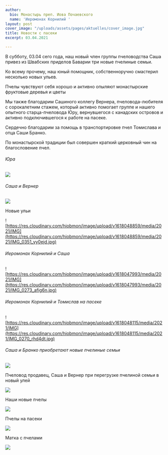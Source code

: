 ```yaml
---
author:
  bio: Монастырь преп. Иова Почаевского
  name: 'Иеромонах Корнилий '
layout: post
cover_image: "/uploads/assets/pages/aktuelles/cover_image.jpg"
title: Новости с пасеки
excerpt: 03.04.2021

---
```

В субботу, 03.04 сего года, наш новый член группы пчеловодства Саша привез из Швабских приделов Баварии три новые пчелиные семьи.

Ко всему прочему, наш юный помощник, собственноручно смастерил несколько новых ульев.

Пчелы чувствуют себя хорошо и активно опыляют монастырские фруктовые деревья и цветы

Мы также благодарим Сашиного коллегу Вернера, пчеловода-любителя с сорокалетним стажем, который активно помогает группе и нашего опытного старца-пчеловода Юру, вернувшегося с канадских островов и активно подключившегося к работе на пасеке.

Сердечно благодарим за помощь в транспортировке пчел Томислава и отца Саши Бранко.

По монастырской традиции был совершен краткий церковный чин на благословение пчел.

###### Юра

![](https://res.cloudinary.com/hiobmon/image/upload/v1618047070/media/2021/photo_2021-04-10_11-30-25_zqi8ns.jpg)

###### Саша и Вернер

![](https://res.cloudinary.com/hiobmon/image/upload/v1618047091/media/2021/photo_2021-04-10_11-30-23_nnszyd.jpg)

Новые ульи

![https://res.cloudinary.com/hiobmon/image/upload/v1618048859/media/2021/IMG](https://res.cloudinary.com/hiobmon/image/upload/v1618048859/media/2021/IMG_0351_yy0ejd.jpg)

###### Иеромонах Корнилий и Саша

![https://res.cloudinary.com/hiobmon/image/upload/v1618047993/media/2021/IMG](https://res.cloudinary.com/hiobmon/image/upload/v1618047993/media/2021/IMG_0273_afig6n.jpg)

###### Иеромонах Корнилий и Томислав на пасеке

![https://res.cloudinary.com/hiobmon/image/upload/v1618048115/media/2021/IMG](https://res.cloudinary.com/hiobmon/image/upload/v1618048115/media/2021/IMG_0270_rhd4dt.jpg)

###### Саша и Бранко приобретают новые пчелиные семьи

![](https://res.cloudinary.com/hiobmon/image/upload/v1618048151/media/2021/6a27d9c2-eee2-44e5-a0f5-8f7d833a3f6d_orxw4f.jpg)

Пчеловод продавец, Саша и Вернер при перегрузке пчелиной семьи в новый улей

![](https://res.cloudinary.com/hiobmon/image/upload/v1618049039/media/2021/74c21df2-e5f0-4ebf-9292-a0610be31d92_qqlo3i.jpg)

Наши новые пчелы

![](https://res.cloudinary.com/hiobmon/image/upload/v1618048352/media/2021/fa11c130-4b07-4295-98df-ca1b8c342b00_qpqncv.jpg)

Пчелы на пасеки

![](https://res.cloudinary.com/hiobmon/image/upload/v1618048416/media/2021/IMG_0355_fvtszp.jpg)

Матка с пчелами

![](https://res.cloudinary.com/hiobmon/image/upload/v1618048712/media/2021/IMG_0229_s1oaxi.jpg)